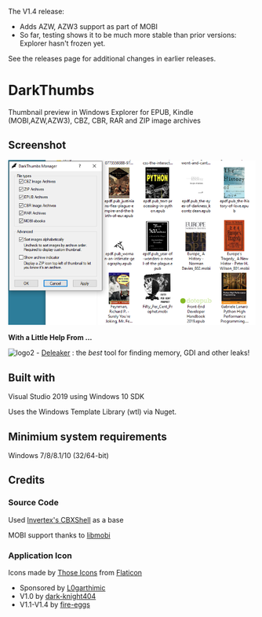 The V1.4 release:
- Adds AZW, AZW3 support as part of MOBI
- So far, testing shows it to be much more stable than prior versions: Explorer hasn't frozen yet.

See the releases page for additional changes in earlier releases.

# DarkThumbs
Thumbnail preview in Windows Explorer for EPUB, Kindle (MOBI,AZW,AZW3), CBZ, CBR, RAR and ZIP image archives

## Screenshot

![V1.3](https://github.com/L0garithmic/DarkThumbs/blob/master/Screenshot%20from%202021-08-29%2014-11-11.png)


**With a Little Help From ...**

![logo2](https://github.com/fire-eggs/yagp/blob/master/Files/deleaker_logo.png) - [Deleaker](https://www.deleaker.com) : the _best_ tool for finding memory, GDI and other leaks!

## Built with
Visual Studio 2019 using Windows 10 SDK

Uses the Windows Template Library (wtl) via Nuget.

## Minimium system requirements
Windows 7/8/8.1/10 (32/64-bit)

## Credits

### Source Code
Used [Invertex's CBXShell](https://github.com/Invertex/CBXShell) as a base

MOBI support thanks to [libmobi](https://github.com/bfabiszewski/libmobi)

### Application Icon
Icons made by [Those Icons](https://www.flaticon.com/authors/those-icons) from [Flaticon](https://www.flaticon.com/)

- Sponsored by [L0garthimic](https://github.com/L0garithmic)
- V1.0 by [dark-knight404](https://github.com/dark-knight404)
- V1.1-V1.4 by [fire-eggs](https://github.com/fire-eggs)
